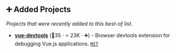 ## ➕ Added Projects

_Projects that were recently added to this best-of list._

- <b><a href="https://github.com/vuejs/devtools">vue-devtools</a></b> (🥇35 ·  ⭐ 23K · ➕) - Browser devtools extension for debugging Vue.js applications. <code><a href="http://bit.ly/34MBwT8">MIT</a></code>

